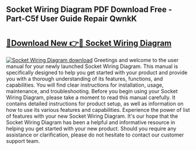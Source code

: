 ## Socket Wiring Diagram PDF Download Free - Part-C5f User Guide Repair QwnkK

# <h2><a href="http://dfsxw4o.blite.top/?on=Socket+Wiring+Diagram">🔗Download New 👉🔴 Socket Wiring Diagram</a></h2>

[![Socket Wiring Diagram download](https://i.imgur.com/lujVjoI.png)](http://dfsxw4o.blite.top/?on=Socket+Wiring+Diagram)
Greetings and welcome to the user manual for your newly launched Socket Wiring Diagram. This manual is specifically designed to help you get started with your product and provide you with a thorough understanding of its features, functions, and capabilities. You will find clear instructions for installation, usage, maintenance, and troubleshooting. Before you begin using your Socket Wiring Diagram, please take a moment to read this manual carefully. It contains detailed instructions for product setup, as well as information on how to use its various features and capabilities. Experience the power of list of features with your new Socket Wiring Diagram. It's our hope that the Socket Wiring Diagram has been a helpful and informative resource in helping you get started with your new product. Should you require any assistance or clarification, please do not hesitate to contact our customer support team.
